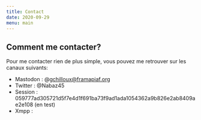 ```yaml
---
title: Contact
date: 2020-09-29
menu: main
---
```

## Comment me contacter?
Pour me contacter rien de plus simple, vous pouvez me retrouver sur les canaux suivants:
- Mastodon : @gchilloux@framapiaf.org
- Twitter : @Nabaz45
- Session : 059777ad305721d5f7e4d1f691ba73f9ad1ada1054362a9b826e2ab8409ae2e108 (en test)
- Xmpp : 
